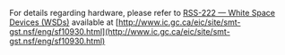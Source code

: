 For details regarding hardware, please refer to [RSS-222 — White Space Devices \(WSDs\)](http://www.ic.gc.ca/eic/site/smt-gst.nsf/eng/sf10930.html) available at  [http://www.ic.gc.ca/eic/site/smt-gst.nsf/eng/sf10930.html](http://www.ic.gc.ca/eic/site/smt-gst.nsf/eng/sf10930.html)


